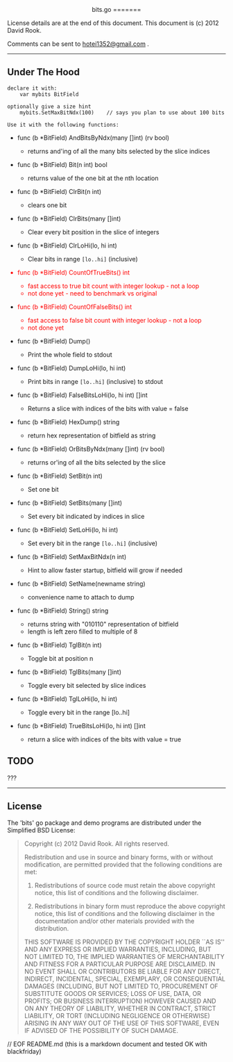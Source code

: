 
<center>
bits.go
=======
</center>


License details are at the end of this document. 
This document is (c) 2012 David Rook.

Comments can be sent to <hotei1352@gmail.com> .  

---

Under The Hood
--------------

	declare it with:
		var mybits BitField

	optionally give a size hint
		mybits.SetMaxBitNdx(100)	// says you plan to use about 100 bits

	Use it with the following functions:

* func (b *BitField) AndBitsByNdx(many []int) (rv bool)
	*	returns and'ing of all the many bits selected by the slice indices

* func (b *BitField) Bit(n int) bool
	* returns value of the one bit at the nth location

* func (b *BitField) ClrBit(n int)
	* clears one bit

* func (b *BitField) ClrBits(many []int)
	* Clear every bit position in the slice of integers

* func (b *BitField) ClrLoHi(lo, hi int)
	* Clear bits in range `[lo..hi]` (inclusive)

	<font color=red>

* func (b *BitField) CountOfTrueBits() int
	* fast access to true bit count with integer lookup - not a loop
	* not done yet - need to benchmark vs original

* func (b *BitField) CountOfFalseBits() int
	* fast access to false bit count with integer lookup - not a loop
	* not done yet

	</font>

* func (b *BitField) Dump()
	* Print the whole field to stdout 

* func (b *BitField) DumpLoHi(lo, hi int)
	* Print bits in range `[lo..hi]` (inclusive) to stdout 

* func (b *BitField) FalseBitsLoHi(lo, hi int) []int
	* Returns a slice with indices of the bits with value = false

* func (b *BitField) HexDump() string
	* return hex representation of bitfield as string

* func (b *BitField) OrBitsByNdx(many []int) (rv bool)
	* returns or'ing of all the bits selected by the slice

* func (b *BitField) SetBit(n int)
	* Set one bit
	
* func (b *BitField) SetBits(many []int)
	* Set every bit indicated by indices in slice
	
* func (b *BitField) SetLoHi(lo, hi int)
	* Set every bit in the range `[lo..hi]` (inclusive)

* func (b *BitField) SetMaxBitNdx(n int)
	* Hint to allow faster startup, bitfield will grow if needed
	
* func (b *BitField) SetName(newname string)
	* convenience name to attach to dump
	
* func (b *BitField) String() string
	* returns string with "010110" representation of bitfield
	* length is left zero filled to multiple of 8
	
* func (b *BitField) TglBit(n int)
	* Toggle bit at position n

* func (b *BitField) TglBits(many []int)
	* Toggle every bit selected by slice indices
	
* func (b *BitField) TglLoHi(lo, hi int)
	* Toggle every bit in the range [lo..hi]
	
* func (b *BitField) TrueBitsLoHi(lo, hi int) []int
	* return a slice with indices of the bits with value = true


TODO
----

???

---

License
-------
The 'bits' go package and demo programs are distributed under the Simplified BSD License:

> Copyright (c) 2012 David Rook. All rights reserved.
> 
> Redistribution and use in source and binary forms, with or without modification, are
> permitted provided that the following conditions are met:
> 
>    1. Redistributions of source code must retain the above copyright notice, this list of
>       conditions and the following disclaimer.
> 
>    2. Redistributions in binary form must reproduce the above copyright notice, this list
>       of conditions and the following disclaimer in the documentation and/or other materials
>       provided with the distribution.
> 
> THIS SOFTWARE IS PROVIDED BY THE COPYRIGHT HOLDER ``AS IS'' AND ANY EXPRESS OR IMPLIED
> WARRANTIES, INCLUDING, BUT NOT LIMITED TO, THE IMPLIED WARRANTIES OF MERCHANTABILITY AND
> FITNESS FOR A PARTICULAR PURPOSE ARE DISCLAIMED. IN NO EVENT SHALL <COPYRIGHT HOLDER> OR
> CONTRIBUTORS BE LIABLE FOR ANY DIRECT, INDIRECT, INCIDENTAL, SPECIAL, EXEMPLARY, OR
> CONSEQUENTIAL DAMAGES (INCLUDING, BUT NOT LIMITED TO, PROCUREMENT OF SUBSTITUTE GOODS OR
> SERVICES; LOSS OF USE, DATA, OR PROFITS; OR BUSINESS INTERRUPTION) HOWEVER CAUSED AND ON
> ANY THEORY OF LIABILITY, WHETHER IN CONTRACT, STRICT LIABILITY, OR TORT (INCLUDING
> NEGLIGENCE OR OTHERWISE) ARISING IN ANY WAY OUT OF THE USE OF THIS SOFTWARE, EVEN IF
> ADVISED OF THE POSSIBILITY OF SUCH DAMAGE.

// EOF README.md  (this is a markdown document and tested OK with blackfriday)
